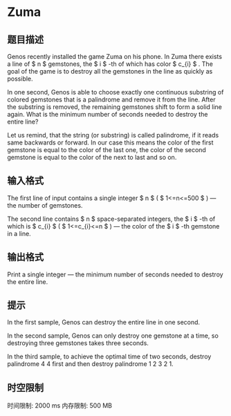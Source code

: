 # Zuma

## 题目描述

Genos recently installed the game Zuma on his phone. In Zuma there exists a line of $ n $ gemstones, the $ i $ -th of which has color $ c_{i} $ . The goal of the game is to destroy all the gemstones in the line as quickly as possible.

In one second, Genos is able to choose exactly one continuous substring of colored gemstones that is a palindrome and remove it from the line. After the substring is removed, the remaining gemstones shift to form a solid line again. What is the minimum number of seconds needed to destroy the entire line?

Let us remind, that the string (or substring) is called palindrome, if it reads same backwards or forward. In our case this means the color of the first gemstone is equal to the color of the last one, the color of the second gemstone is equal to the color of the next to last and so on.

## 输入格式

The first line of input contains a single integer $ n $ ( $ 1<=n<=500 $ ) — the number of gemstones.

The second line contains $ n $ space-separated integers, the $ i $ -th of which is $ c_{i} $ ( $ 1<=c_{i}<=n $ ) — the color of the $ i $ -th gemstone in a line.

## 输出格式

Print a single integer — the minimum number of seconds needed to destroy the entire line.

## 提示

In the first sample, Genos can destroy the entire line in one second.

In the second sample, Genos can only destroy one gemstone at a time, so destroying three gemstones takes three seconds.

In the third sample, to achieve the optimal time of two seconds, destroy palindrome 4 4 first and then destroy palindrome 1 2 3 2 1.

## 时空限制

时间限制: 2000 ms
内存限制: 500 MB
